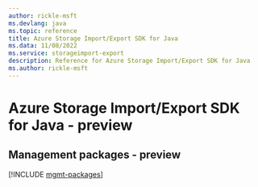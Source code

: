 ```yaml
---
author: rickle-msft
ms.devlang: java
ms.topic: reference
title: Azure Storage Import/Export SDK for Java
ms.data: 11/08/2022
ms.service: storageimport-export
description: Reference for Azure Storage Import/Export SDK for Java
ms.author: rickle-msft
---
```

# Azure Storage Import/Export SDK for Java - preview

## Management packages - preview
[!INCLUDE [mgmt-packages](storage-import-export-mgmt-index.md)]